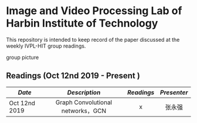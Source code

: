 # Image and Video Processing Lab of Harbin Institute of Technology
This repository is intended to keep record of the paper discussed at the weekly IVPL-HIT group readings.

group picture

## Readings (Oct 12nd 2019 - Present )

*Date* | *Description* | *Readings* | *Presenter*
-------- | :-----------:  | :-----------: | :-----------:
Oct 12nd 2019 | Graph Convolutional networks，GCN | x | 张永强 


